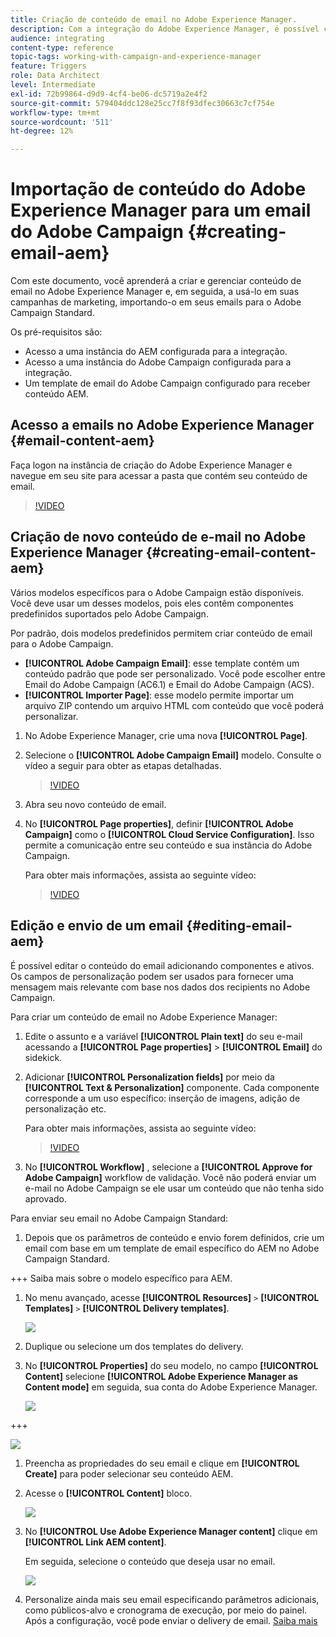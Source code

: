 ```yaml
---
title: Criação de conteúdo de email no Adobe Experience Manager.
description: Com a integração do Adobe Experience Manager, é possível criar conteúdo diretamente no AEM e usá-lo posteriormente no Adobe Campaign.
audience: integrating
content-type: reference
topic-tags: working-with-campaign-and-experience-manager
feature: Triggers
role: Data Architect
level: Intermediate
exl-id: 72b99864-d9d9-4cf4-be06-dc5719a2e4f2
source-git-commit: 579404ddc128e25cc7f8f93dfec30663c7cf754e
workflow-type: tm+mt
source-wordcount: '511'
ht-degree: 12%

---
```


# Importação de conteúdo do Adobe Experience Manager para um email do Adobe Campaign {#creating-email-aem}

Com este documento, você aprenderá a criar e gerenciar conteúdo de email no Adobe Experience Manager e, em seguida, a usá-lo em suas campanhas de marketing, importando-o em seus emails para o Adobe Campaign Standard.

Os pré-requisitos são:

* Acesso a uma instância do AEM configurada para a integração.
* Acesso a uma instância do Adobe Campaign configurada para a integração.
* Um template de email do Adobe Campaign configurado para receber conteúdo AEM.

## Acesso a emails no Adobe Experience Manager {#email-content-aem}

Faça logon na instância de criação do Adobe Experience Manager e navegue em seu site para acessar a pasta que contém seu conteúdo de email.

>[!VIDEO](https://video.tv.adobe.com/v/29996)

## Criação de novo conteúdo de e-mail no Adobe Experience Manager {#creating-email-content-aem}

Vários modelos específicos para o Adobe Campaign estão disponíveis. Você deve usar um desses modelos, pois eles contêm componentes predefinidos suportados pelo Adobe Campaign.

Por padrão, dois modelos predefinidos permitem criar conteúdo de email para o Adobe Campaign.

* **[!UICONTROL Adobe Campaign Email]**: esse template contém um conteúdo padrão que pode ser personalizado. Você pode escolher entre Email do Adobe Campaign (AC6.1) e Email do Adobe Campaign (ACS).
* **[!UICONTROL Importer Page]**: esse modelo permite importar um arquivo ZIP contendo um arquivo HTML com conteúdo que você poderá personalizar.

1. No Adobe Experience Manager, crie uma nova **[!UICONTROL Page]**.

1. Selecione o **[!UICONTROL Adobe Campaign Email]** modelo. Consulte o vídeo a seguir para obter as etapas detalhadas.

   >[!VIDEO](https://video.tv.adobe.com/v/29997)

1. Abra seu novo conteúdo de email.

1. No **[!UICONTROL Page properties]**, definir **[!UICONTROL Adobe Campaign]** como o **[!UICONTROL Cloud Service Configuration]**. Isso permite a comunicação entre seu conteúdo e sua instância do Adobe Campaign.

   Para obter mais informações, assista ao seguinte vídeo:

   >[!VIDEO](https://video.tv.adobe.com/v/29999)

## Edição e envio de um email {#editing-email-aem}

É possível editar o conteúdo do email adicionando componentes e ativos. Os campos de personalização podem ser usados para fornecer uma mensagem mais relevante com base nos dados dos recipients no Adobe Campaign.

Para criar um conteúdo de email no Adobe Experience Manager:

1. Edite o assunto e a variável **[!UICONTROL Plain text]** do seu e-mail acessando a **[!UICONTROL Page properties]** > **[!UICONTROL Email]** do sidekick.

1. Adicionar **[!UICONTROL Personalization fields]** por meio da **[!UICONTROL Text & Personalization]** componente. Cada componente corresponde a um uso específico: inserção de imagens, adição de personalização etc.

   Para obter mais informações, assista ao seguinte vídeo:

   >[!VIDEO](https://video.tv.adobe.com/v/29998)

1. No **[!UICONTROL Workflow]** , selecione a **[!UICONTROL Approve for Adobe Campaign]** workflow de validação. Você não poderá enviar um e-mail no Adobe Campaign se ele usar um conteúdo que não tenha sido aprovado.

Para enviar seu email no Adobe Campaign Standard:

1. Depois que os parâmetros de conteúdo e envio forem definidos, crie um email com base em um template de email específico do AEM no Adobe Campaign Standard.

+++ Saiba mais sobre o modelo específico para AEM.

   1. No menu avançado, acesse **[!UICONTROL Resources]** `>` **[!UICONTROL Templates]** `>` **[!UICONTROL Delivery templates]**.

      ![](assets/aem_templates_1.png)

   1. Duplique ou selecione um dos templates do delivery.

   1. No **[!UICONTROL Properties]** do seu modelo, no campo **[!UICONTROL Content]** selecione **[!UICONTROL Adobe Experience Manager as Content mode]** em seguida, sua conta do Adobe Experience Manager.

      ![](assets/aem_templates_2.png)

+++

   ![](assets/aem_send_1.png)

1. Preencha as propriedades do seu email e clique em **[!UICONTROL Create]** para poder selecionar seu conteúdo AEM.

1. Acesse o **[!UICONTROL Content]** bloco.

   ![](assets/aem_send_2.png)

1. No **[!UICONTROL Use Adobe Experience Manager content]** clique em **[!UICONTROL Link AEM content]**.

   Em seguida, selecione o conteúdo que deseja usar no email.

   ![](assets/aem_send_3.png)

1. Personalize ainda mais seu email especificando parâmetros adicionais, como públicos-alvo e cronograma de execução, por meio do painel. Após a configuração, você pode enviar o delivery de email. [Saiba mais](../../sending/using/confirming-the-send.md)

